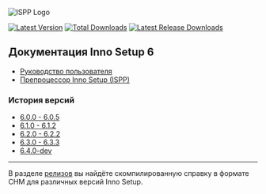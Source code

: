 ![ISPP Logo](https://leserg73.github.io/InnoHelp/ispphelp/images/innka.png)

[![Latest Version](https://img.shields.io/github/release/leserg73/InnoHelp.svg)](https://github.com/leserg73/InnoHelp/releases/latest)
[![Total Downloads](https://img.shields.io/github/downloads/leserg73/InnoHelp/total.svg)](https://github.com/leserg73/InnoHelp/releases)
[![Latest Release Downloads](https://img.shields.io/github/downloads/leserg73/InnoHelp/latest/total.svg)](https://github.com/leserg73/InnoHelp/releases/latest)

Документация Inno Setup 6
-----------------------

- [Руководство пользователя](https://leserg73.github.io/InnoHelp/ishelp/index.htm)
- [Препроцессор Inno Setup (ISPP)](https://leserg73.github.io/InnoHelp/ispphelp/index.htm)

### История версий

- [6.0.0 - 6.0.5](https://leserg73.github.io/InnoHelp/ishistory/whatsnew60.htm)
- [6.1.0 - 6.1.2](https://leserg73.github.io/InnoHelp/ishistory/whatsnew61.htm)
- [6.2.0 - 6.2.2](https://leserg73.github.io/InnoHelp/ishistory/whatsnew62.htm)
- [6.3.0 - 6.3.3](https://leserg73.github.io/InnoHelp/ishistory/whatsnew63.htm)
- [6.4.0-dev](https://leserg73.github.io/InnoHelp/ishistory/whatsnew64.htm)

-----------------------

В разделе [релизов](https://github.com/leserg73/InnoHelp/releases) вы найдёте скомпилированную справку в формате CHM для различных версий Inno Setup.
